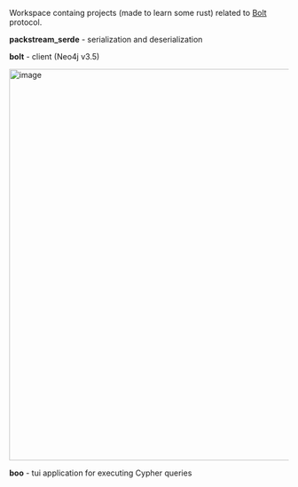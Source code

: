 Workspace containg projects (made to learn some rust) related to [Bolt] protocol.

**packstream_serde** - serialization and deserialization

**bolt** - client (Neo4j v3.5)

<img width="706" alt="image" src="https://user-images.githubusercontent.com/88032359/185681635-92cf55cd-86b9-4808-b7ff-4a52a1c7e8d4.png">


**boo** - tui application for executing Cypher queries

[Bolt]: https://7687.org/
